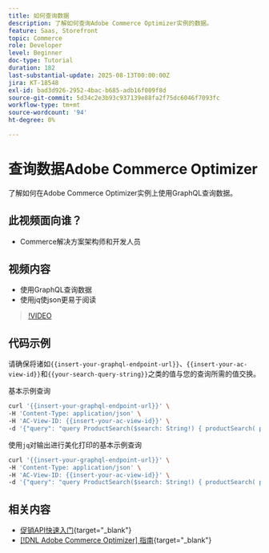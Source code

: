```yaml
---
title: 如何查询数据
description: 了解如何查询Adobe Commerce Optimizer实例的数据。
feature: Saas, Storefront
topic: Commerce
role: Developer
level: Beginner
doc-type: Tutorial
duration: 182
last-substantial-update: 2025-08-13T00:00:00Z
jira: KT-18548
exl-id: bad3d926-2952-4bac-b685-adb16f009f8d
source-git-commit: 5d34c2e3b93c937139e88fa2f75dc6046f7093fc
workflow-type: tm+mt
source-wordcount: '94'
ht-degree: 0%

---
```


# 查询数据Adobe Commerce Optimizer

了解如何在Adobe Commerce Optimizer实例上使用GraphQL查询数据。

## 此视频面向谁？

* Commerce解决方案架构师和开发人员

## 视频内容

* 使用GraphQL查询数据
* 使用jq使json更易于阅读

>[!VIDEO](https://video.tv.adobe.com/v/3470800?learn=on&enablevpops)

## 代码示例

请确保将诸如`{{insert-your-graphql-endpoint-url}}`、`{{insert-your-ac-view-id}}`和`{{your-search-query-string}}`之类的值与您的查询所需的值交换。

基本示例查询

```bash
curl '{{insert-your-graphql-endpoint-url}}' \
-H 'Content-Type: application/json' \
-H 'AC-View-ID: {{insert-your-ac-view-id}}' \
-d '{"query": "query ProductSearch($search: String!) { productSearch( phrase: $search, page_size: 10, current_page: 2) { items { productView { sku name description shortDescription images { url } ... on SimpleProductView { attributes { label name value } price { regular { amount { value currency } } roles } } } } } }", "variables": { "search": "{{your-search-query-string}}"}}'
```

使用`jq`对输出进行美化打印的基本示例查询

```bash
curl '{{insert-your-graphql-endpoint-url}}' \
-H 'Content-Type: application/json' \
-H 'AC-View-ID: {{insert-your-ac-view-id}}' \
-d '{"query": "query ProductSearch($search: String!) { productSearch( phrase: $search, page_size: 10, current_page: 2) { items { productView { sku name description shortDescription images { url } ... on SimpleProductView { attributes { label name value } price { regular { amount { value currency } } roles } } } } } }", "variables": { "search": "{{your-search-query-string}}"}}' | jq .
```

## 相关内容

* [促销API快速入门](https://developer.adobe.com/commerce/services/optimizer/merchandising-services/using-the-api/#make-your-first-request){target="_blank"}
* [[!DNL Adobe Commerce Optimizer] 指南](https://experienceleague.adobe.com/en/docs/commerce/optimizer/overview){target="_blank"}
